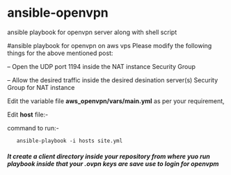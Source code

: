 # ansible-openvpn
ansible playbook for openvpn server along with shell script

#ansible playbook for openvpn on aws vps
Please modify the following things for the above mentioned post:

– Open the UDP port 1194 inside the NAT instance Security Group

– Allow the desired traffic inside the desired desination server(s) Security Group for NAT instance

Edit the variable file **aws_openvpn/vars/main.yml** as per your requirement,

Edit **host** file:-

command to run:-
       
       ansible-playbook -i hosts site.yml
       
       

##### It create a **client** directory inside your repository from where yuo run playbook inside that your .ovpn keys are save use to login for openvpm
